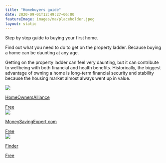 ```yaml
---
title: "Homebuyers guide"
date: 2020-09-01T12:49:27+06:00
featureImage: images/ma/placeholder.jpeg
layout: static
---
```


Step by step guide to buying your first home.

Find out what you need to do to get on the property ladder. Because buying a home can be daunting at any age.

Getting on the property ladder can feel very daunting, but it can contribute to wellbeing with both financial and health benefits. Historically, the biggest advantage of owning a home is long-term financial security and stability because the housing market almost always went up in value.

<a class="ma-link" href="https://hoa.org.uk/advice/guides-for-homeowners/i-am-buying/the-hoa-step-by-step-guide-to-buying-a-home/"><div class="ma-card ma-card-Wealth"><div class="ma-icon"><img src ="/images/icon-check.png"/></div><div class="ma-name"><p>HomeOwnersAlliance</p></div><div class="ma-paid-text"><span>Free </span></div></div></a><a class="ma-link" href="https://www.moneysavingexpert.com/mortgages/mortgage-guide/"><div class="ma-card ma-card-Wealth"><div class="ma-icon"><img src ="/images/icon-check.png"/></div><div class="ma-name"><p>MoneySavingExpert.com</p></div><div class="ma-paid-text"><span>Free </span></div></div></a><a class="ma-link" href="https://www.finder.com/uk/mortgages/first-time-buyer-mortgages"><div class="ma-card ma-card-Wealth"><div class="ma-icon"><img src ="/images/icon-check.png"/></div><div class="ma-name"><p>Finder</p></div><div class="ma-paid-text"><span>Free</span></div></div></a>  

<br/><br/>






